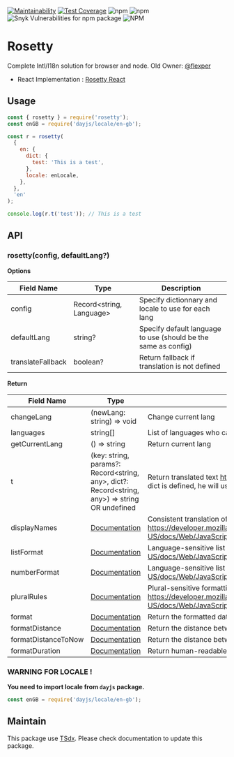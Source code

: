 [![Maintainability](https://api.codeclimate.com/v1/badges/1ff0c28615640d86e758/maintainability)](https://codeclimate.com/github/qlaffont/rosetty/maintainability) [![Test Coverage](https://api.codeclimate.com/v1/badges/1ff0c28615640d86e758/test_coverage)](https://codeclimate.com/github/qlaffont/rosetty/test_coverage) ![npm](https://img.shields.io/npm/v/rosetty) ![npm](https://img.shields.io/npm/dm/rosetty) ![Snyk Vulnerabilities for npm package](https://img.shields.io/snyk/vulnerabilities/npm/rosetty) ![NPM](https://img.shields.io/npm/l/rosetty)

# Rosetty

Complete Intl/I18n solution for browser and node. Old Owner: [@flexper](https://github.com/flexper)

- React Implementation : [Rosetty React](https://github.com/qlaffont/rosetty-react)

## Usage

```js
const { rosetty } = require('rosetty');
const enGB = require('dayjs/locale/en-gb');

const r = rosetty(
  {
    en: {
      dict: {
        test: 'This is a test',
      },
      locale: enLocale,
    },
  },
  'en'
);

console.log(r.t('test')); // This is a test
```

## API

### rosetty(config, defaultLang?)

**Options**

| Field Name        | Type                     | Description                                                    |
| ----------------- | ------------------------ | -------------------------------------------------------------- |
| config            | Record<string, Language> | Specify dictionnary and locale to use for each lang            |
| defaultLang       | string?                  | Specify default language to use (should be the same as config) |
| translateFallback | boolean?                 | Return fallback if translation is not defined                  |

**Return**

| Field Name          | Type                                                                                                                             | Description                                                                                                                                                                           |
| ------------------- | -------------------------------------------------------------------------------------------------------------------------------- | ------------------------------------------------------------------------------------------------------------------------------------------------------------------------------------- |
| changeLang          | (newLang: string) => void                                                                                                        | Change current lang                                                                                                                                                                   |
| languages           | string[]                                                                                                                         | List of languages who can be selected                                                                                                                                                 |
| getCurrentLang      | () => string                                                                                                                     | Return current lang                                                                                                                                                                   |
| t                   | (key: string, params?: Record<string, any>, dict?: Record<string, any>) => string OR undefined                                   | Return translated text <https://github.com/lukeed/rosetta#rosettatkey-params-lang>. If dict is defined, he will use dict.                                                             |
| displayNames        | [Documentation](https://developer.mozilla.org/en-US/docs/Web/JavaScript/Reference/Global_Objects/Intl/DisplayNames/DisplayNames) | Consistent translation of language, region and script display names <https://developer.mozilla.org/en-US/docs/Web/JavaScript/Reference/Global_Objects/Intl/DisplayNames/DisplayNames> |
| listFormat          | [Documentation](https://developer.mozilla.org/en-US/docs/Web/JavaScript/Reference/Global_Objects/Intl/ListFormat/ListFormat)     | Language-sensitive list formatting <https://developer.mozilla.org/en-US/docs/Web/JavaScript/Reference/Global_Objects/Intl/ListFormat/ListFormat>                                      |
| numberFormat        | [Documentation](https://developer.mozilla.org/en-US/docs/Web/JavaScript/Reference/Global_Objects/Intl/NumberFormat/NumberFormat) | Language-sensitive list formatting <https://developer.mozilla.org/en-US/docs/Web/JavaScript/Reference/Global_Objects/Intl/NumberFormat/NumberFormat>                                  |
| pluralRules         | [Documentation](https://developer.mozilla.org/en-US/docs/Web/JavaScript/Reference/Global_Objects/Intl/PluralRules/PluralRules)   | Plural-sensitive formatting and plural-related language rules <https://developer.mozilla.org/en-US/docs/Web/JavaScript/Reference/Global_Objects/Intl/PluralRules/PluralRules>         |
| format              | [Documentation](https://day.js.org/docs/en/display/format)                                                                       | Return the formatted date string in the given format                                                                                                                                  |
| formatDistance      | [Documentation](https://day.js.org/docs/en/display/from)                                                                         | Return the distance between the given dates in words.                                                                                                                                 |
| formatDistanceToNow | [Documentation](https://day.js.org/docs/en/display/from-now)                                                                     | Return the distance between the given date and now in words.                                                                                                                          |
| formatDuration      | [Documentation](https://day.js.org/docs/en/durations/humanize)                                                                   | Return human-readable duration string i.e. "9 months 2 days"                                                                                                                          |

### WARNING FOR LOCALE !

**You need to import locale from `dayjs` package.**

```js
const enGB = require('dayjs/locale/en-gb');
```

## Maintain

This package use [TSdx](https://github.com/jaredpalmer/tsdx). Please check documentation to update this package.
